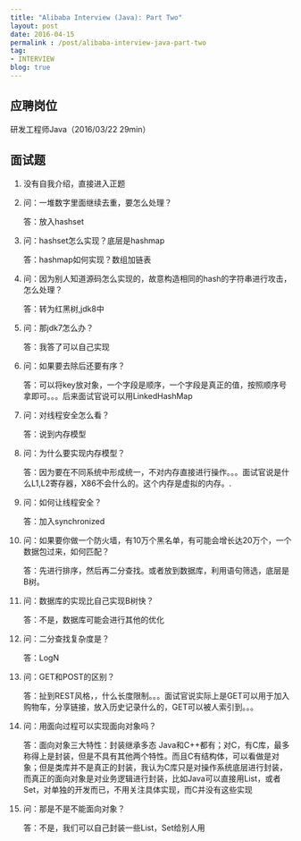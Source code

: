 ```yaml
---
title: "Alibaba Interview (Java): Part Two"
layout: post
date: 2016-04-15
permalink : /post/alibaba-interview-java-part-two
tag:
- INTERVIEW
blog: true
---
```


## 应聘岗位

研发工程师Java（2016/03/22 29min）

## 面试题

1. 没有自我介绍，直接进入正题

2. 问：一堆数字里面继续去重，要怎么处理？

   答：放入hashset

3. 问：hashset怎么实现？底层是hashmap

   答：hashmap如何实现？数组加链表

4. 问：因为别人知道源码怎么实现的，故意构造相同的hash的字符串进行攻击，怎么处理？

   答：转为红黑树,jdk8中

5. 问：那jdk7怎么办？

   答：我答了可以自己实现

6. 问：如果要去除后还要有序？

   答：可以将key放对象，一个字段是顺序，一个字段是真正的值，按照顺序号拿即可。。。后来面试官说可以用LinkedHashMap

7. 问：对线程安全怎么看？

   答：说到内存模型

8. 问：为什么要实现内存模型？

   答：因为要在不同系统中形成统一，不对内存直接进行操作。。。面试官说是什么L1,L2寄存器，X86不会什么的。这个内存是虚拟的内存。.

9. 问：如何让线程安全？

   答：加入synchronized

10. 问：如果要你做一个防火墙，有10万个黑名单，有可能会增长达20万个，一个数据包过来，如何匹配？

    答：先进行排序，然后再二分查找。或者放到数据库，利用语句筛选，底层是B树。

11. 问：数据库的实现比自己实现B树快？

    答：不是，数据库可能会进行其他的优化

12. 问：二分查找复杂度是？

    答：LogN

13. 问：GET和POST的区别？

    答：扯到REST风格，，什么长度限制。。。面试官说实际上是GET可以用于加入购物车，分享链接，放入历史记录什么的，GET可以被人索引到。。。

14. 问：用面向过程可以实现面向对象吗？

    答：面向对象三大特性：封装继承多态
	Java和C++都有；对C，有C库，最多称得上是封装，但是不具有其他两个特性。而且C有结构体，可以看做是对象；但是类库并不是真正的封装，我认为C库只是对操作系统底层进行封装，而真正的面向对象是对业务逻辑进行封装，比如Java可以直接用List，或者Set，对单独的开发而已，不用关注具体实现，而C并没有这些实现

15. 问：那是不是不能面向对象？

    答：不是，我们可以自己封装一些List，Set给别人用

